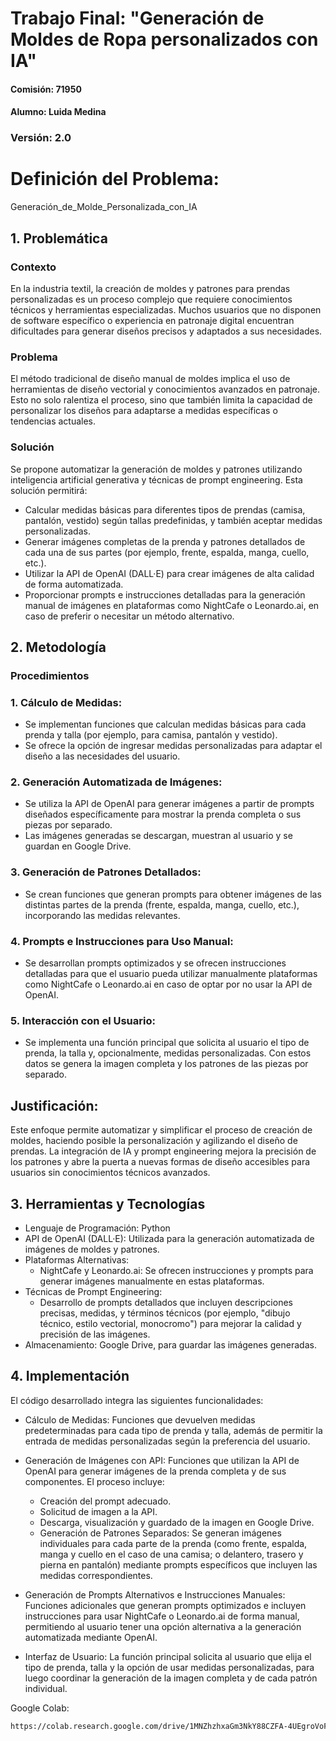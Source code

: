 # Trabajo Final: "Generación de Moldes de Ropa personalizados con IA"

#### Comisión: 71950   

#### Alumno: Luida Medina

### Versión: 2.0

# Definición del Problema:
Generación_de_Molde_Personalizada_con_IA

## 1. Problemática
### Contexto
En la industria textil, la creación de moldes y patrones para prendas personalizadas es un proceso complejo que requiere conocimientos técnicos y herramientas especializadas. Muchos usuarios que no disponen de software específico o experiencia en patronaje digital encuentran dificultades para generar diseños precisos y adaptados a sus necesidades.

### Problema
El método tradicional de diseño manual de moldes implica el uso de herramientas de diseño vectorial y conocimientos avanzados en patronaje. Esto no solo ralentiza el proceso, sino que también limita la capacidad de personalizar los diseños para adaptarse a medidas específicas o tendencias actuales.

### Solución
Se propone automatizar la generación de moldes y patrones utilizando inteligencia artificial generativa y técnicas de prompt engineering. Esta solución permitirá:
* Calcular medidas básicas para diferentes tipos de prendas (camisa, pantalón, vestido) según tallas predefinidas, y también aceptar medidas personalizadas.
* Generar imágenes completas de la prenda y patrones detallados de cada una de sus partes (por ejemplo, frente, espalda, manga, cuello, etc.).
* Utilizar la API de OpenAI (DALL·E) para crear imágenes de alta calidad de forma automatizada.
* Proporcionar prompts e instrucciones detalladas para la generación manual de imágenes en plataformas como NightCafe o Leonardo.ai, en caso de preferir o necesitar un método alternativo.

## 2. Metodología
### Procedimientos
### 1. Cálculo de Medidas:

* Se implementan funciones que calculan medidas básicas para cada prenda y talla (por ejemplo, para camisa, pantalón y vestido).
* Se ofrece la opción de ingresar medidas personalizadas para adaptar el diseño a las necesidades del usuario.
  
### 2. Generación Automatizada de Imágenes:
* Se utiliza la API de OpenAI para generar imágenes a partir de prompts diseñados específicamente para mostrar la prenda completa o sus piezas por separado.
* Las imágenes generadas se descargan, muestran al usuario y se guardan en Google Drive.

### 3. Generación de Patrones Detallados:

* Se crean funciones que generan prompts para obtener imágenes de las distintas partes de la prenda (frente, espalda, manga, cuello, etc.), incorporando las medidas relevantes.

### 4. Prompts e Instrucciones para Uso Manual:
* Se desarrollan prompts optimizados y se ofrecen instrucciones detalladas para que el usuario pueda utilizar manualmente plataformas como NightCafe o Leonardo.ai en caso de optar por no usar la API de OpenAI.
  
### 5. Interacción con el Usuario:
* Se implementa una función principal que solicita al usuario el tipo de prenda, la talla y, opcionalmente, medidas personalizadas. Con estos datos se genera la imagen completa y los patrones de las piezas por separado.

## Justificación:
Este enfoque permite automatizar y simplificar el proceso de creación de moldes, haciendo posible la personalización y agilizando el diseño de prendas. La integración de IA y prompt engineering mejora la precisión de los patrones y abre la puerta a nuevas formas de diseño accesibles para usuarios sin conocimientos técnicos avanzados.

## 3. Herramientas y Tecnologías
* Lenguaje de Programación: Python
* API de OpenAI (DALL·E): Utilizada para la generación automatizada de imágenes de moldes y patrones.
* Plataformas Alternativas:
  * NightCafe y Leonardo.ai: Se ofrecen instrucciones y prompts para generar imágenes manualmente en estas plataformas.
* Técnicas de Prompt Engineering:
  * Desarrollo de prompts detallados que incluyen descripciones precisas, medidas, y términos técnicos (por ejemplo, "dibujo técnico, estilo vectorial, monocromo") para mejorar la calidad y precisión de las imágenes.
* Almacenamiento: Google Drive, para guardar las imágenes generadas.

## 4. Implementación
El código desarrollado integra las siguientes funcionalidades:

* Cálculo de Medidas: Funciones que devuelven medidas predeterminadas para cada tipo de prenda y talla, además de permitir la entrada de medidas personalizadas según la preferencia del usuario.

* Generación de Imágenes con API: Funciones que utilizan la API de OpenAI para generar imágenes de la prenda completa y de sus componentes. El proceso incluye:

  * Creación del prompt adecuado.
  * Solicitud de imagen a la API.
  * Descarga, visualización y guardado de la imagen en Google Drive.
  * Generación de Patrones Separados: Se generan imágenes individuales para cada parte de la prenda (como frente, espalda, manga y cuello en el caso de una camisa; o delantero, trasero y pierna en pantalón) mediante prompts específicos que incluyen las medidas correspondientes.

* Generación de Prompts Alternativos e Instrucciones Manuales: Funciones adicionales que generan prompts optimizados e incluyen instrucciones para usar NightCafe o Leonardo.ai de forma manual, permitiendo al usuario tener una opción alternativa a la generación automatizada mediante OpenAI.

* Interfaz de Usuario: La función principal solicita al usuario que elija el tipo de prenda, talla y la opción de usar medidas personalizadas, para luego coordinar la generación de la imagen completa y de cada patrón individual.


Google Colab:
   ```bash
https://colab.research.google.com/drive/1MNZhzhxaGm3NkY88CZFA-4UEgroVoFYp?usp=sharing

